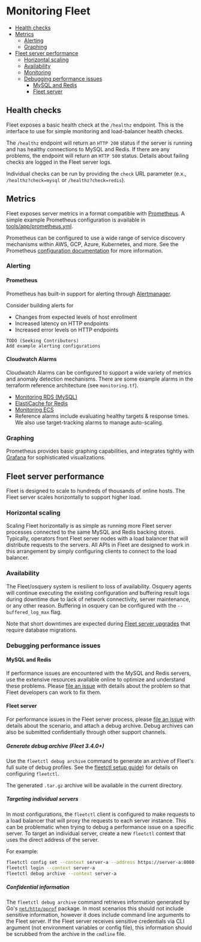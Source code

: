 # Monitoring Fleet
- [Health checks](#health-checks)
- [Metrics](#metrics)
  - [Alerting](#alerting)
  - [Graphing](#graphing)
- [Fleet server performance](#fleet-server-performance)
  - [Horizontal scaling](#horizontal-scaling)
  - [Availability](#availability)
  - [Monitoring](#monitoring)
  - [Debugging performance issues](#debugging-performance-issues)
    - [MySQL and Redis](#mysql-and-redis)
    - [Fleet server](#fleet-server)

## Health checks

Fleet exposes a basic health check at the `/healthz` endpoint. This is the interface to use for simple monitoring and load-balancer health checks.

The `/healthz` endpoint will return an `HTTP 200` status if the server is running and has healthy connections to MySQL and Redis. If there are any problems, the endpoint will return an `HTTP 500` status. Details about failing checks are logged in the Fleet server logs.

Individual checks can be run by providing the `check` URL parameter (e.x., `/healthz?check=mysql` or `/healthz?check=redis`).
## Metrics

Fleet exposes server metrics in a format compatible with [Prometheus](https://prometheus.io/). A simple example Prometheus configuration is available in [tools/app/prometheus.yml](https://github.com/fleetdm/fleet/blob/194ad5963b0d55bdf976aa93f3de6cabd590c97a/tools/app/prometheus.yml).

Prometheus can be configured to use a wide range of service discovery mechanisms within AWS, GCP, Azure, Kubernetes, and more. See the Prometheus [configuration documentation](https://prometheus.io/docs/prometheus/latest/configuration/configuration/) for more information.

### Alerting

#### Prometheus

Prometheus has built-in support for alerting through [Alertmanager](https://prometheus.io/docs/alerting/latest/overview/).

Consider building alerts for

- Changes from expected levels of host enrollment
- Increased latency on HTTP endpoints
- Increased error levels on HTTP endpoints

```
TODO (Seeking Contributors)
Add example alerting configurations
```

#### Cloudwatch Alarms

Cloudwatch Alarms can be configured to support a wide variety of metrics and anomaly detection mechanisms. There are some example alarms
in the terraform reference architecture (see `monitoring.tf`).

* [Monitoring RDS (MySQL)](https://docs.aws.amazon.com/AmazonRDS/latest/UserGuide/monitoring-cloudwatch.html)
* [ElastiCache for Redis](https://docs.aws.amazon.com/AmazonElastiCache/latest/red-ug/CacheMetrics.WhichShouldIMonitor.html)
* [Monitoring ECS](https://docs.aws.amazon.com/AmazonECS/latest/developerguide/cloudwatch-metrics.html)
* Reference alarms include evaluating healthy targets & response times. We also use target-tracking alarms to manage auto-scaling.

### Graphing

Prometheus provides basic graphing capabilities, and integrates tightly with [Grafana](https://prometheus.io/docs/visualization/grafana/) for sophisticated visualizations.

## Fleet server performance

Fleet is designed to scale to hundreds of thousands of online hosts. The Fleet server scales horizontally to support higher load.

### Horizontal scaling

Scaling Fleet horizontally is as simple as running more Fleet server processes connected to the same MySQL and Redis backing stores. Typically, operators front Fleet server nodes with a load balancer that will distribute requests to the servers. All APIs in Fleet are designed to work in this arrangement by simply configuring clients to connect to the load balancer.

### Availability

The Fleet/osquery system is resilient to loss of availability. Osquery agents will continue executing the existing configuration and buffering result logs during downtime due to lack of network connectivity, server maintenance, or any other reason. Buffering in osquery can be configured with the `--buffered_log_max` flag.

Note that short downtimes are expected during [Fleet server upgrades](../Deploying/Upgrading-Fleet.md) that require database migrations.

### Debugging performance issues

#### MySQL and Redis

If performance issues are encountered with the MySQL and Redis servers, use the extensive resources available online to optimize and understand these problems. Please [file an issue](https://github.com/fleetdm/fleet/issues/new/choose) with details about the problem so that Fleet developers can work to fix them.

#### Fleet server

For performance issues in the Fleet server process, please [file an issue](https://github.com/fleetdm/fleet/issues/new/choose) with details about the scenario, and attach a debug archive. Debug archives can also be submitted confidentially through other support channels.

##### Generate debug archive (Fleet 3.4.0+)

Use the `fleetctl debug archive` command to generate an archive of Fleet's full suite of debug profiles. See the [fleetctl setup guide](./fleetctl-CLI.md)) for details on configuring `fleetctl`.

The generated `.tar.gz` archive will be available in the current directory.

##### Targeting individual servers

In most configurations, the `fleetctl` client is configured to make requests to a load balancer that will proxy the requests to each server instance. This can be problematic when trying to debug a performance issue on a specific server. To target an individual server, create a new `fleetctl` context that uses the direct address of the server.

For example:

```sh
fleetctl config set --context server-a --address https://server-a:8080
fleetctl login --context server-a
fleetctl debug archive --context server-a
```

##### Confidential information

The `fleetctl debug archive` command retrieves information generated by Go's [`net/http/pprof`](https://golang.org/pkg/net/http/pprof/) package. In most scenarios this should not include sensitive information, however it does include command line arguments to the Fleet server. If the Fleet server receives sensitive credentials via CLI argument (not environment variables or config file), this information should be scrubbed from the archive in the `cmdline` file.

<meta name="pageOrderInSection" value="800">

